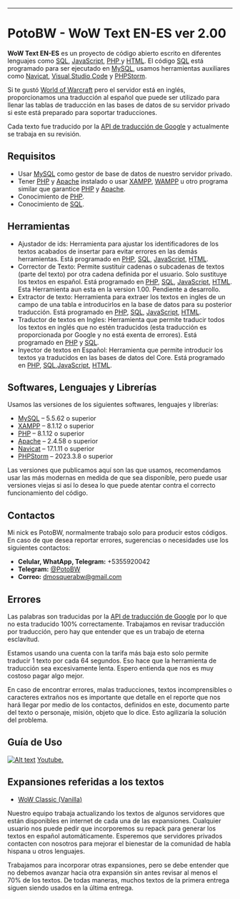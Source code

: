 ---
**PotoBW - WoW Text EN-ES ver 2.00**
  ===

  **WoW Text EN-ES** es un proyecto de código abierto escrito en diferentes lenguajes como [SQL][1], [JavaScript][4],
  [ PHP ][ 5 ] y [HTML][6]. El código [SQL][1] está programado para ser ejecutado en [MySQL][7], usamos herramientas
  auxiliares como [Navicat][8], [Visual Studio Code][9] y [PHPStorm][25].

  Si te gustó [World of Warcraft][2] pero el servidor está en inglés, proporcionamos una traducción al  español que puede
  ser utilizado para llenar las tablas de traducción en las bases de datos de su servidor privado si este está preparado
  para soportar traducciones.

  Cada texto fue traducido por la [API de traducción de Google][10] y actualmente se trabaja en su revisión.

  Requisitos
------------

- Usar [MySQL][7] como gestor de base de datos de nuestro servidor privado.
- Tener [PHP][5] y [Apache][11] instalado o usar [XAMPP][12], [WAMPP][13] u otro programa similar que garantice [PHP][5]
  y [Apache][11].
- Conocimiento de [PHP][5].
- Conocimiento de [SQL][1].

Herramientas
-----------------

- Ajustador de ids: Herramienta para ajustar los identificadores de los textos acabados de insertar para evitar
  errores en las demás herramientas. Está programado en [PHP][5], [SQL][1], [JavaScript][4], [HTML][6].
- Corrector de Texto: Permite sustituir cadenas o subcadenas de textos (parte del texto) por otra
  cadena definida por el usuario. Solo sustituye los textos en español. Está programado en [PHP][5], [SQL][1],
  [JavaScript][4], [HTML][6]. Esta Herramienta aun esta en la version 1.00. Pendiente a desarrollo.
- Extractor de texto: Herramienta para extraer los textos en ingles de un campo de una tabla e introducirlos en la
  base de datos para su posterior traducción. Está programado en [PHP][5], [SQL][1], [JavaScript][4], [HTML][6].
- Traductor de textos en Ingles: Herramienta que permite traducir todos los textos en inglés que no estén
  traducidos (esta traducción es proporcionada por Google y no está exenta de errores). Está programado en [PHP][5] y
  [SQL][1].
- Inyector de textos en Español: Herramienta que permite introducir los textos ya traducidos en las bases de datos
  del Core. Está programado en [PHP][5], [SQL][1],[JavaScript][4], [HTML][6].

Softwares, Lenguajes y Librerías
------------
Usamos las versiones de los siguientes softwares, lenguajes y librerías:

- [MySQL][7] – 5.5.62 o superior
- [XAMPP][12] – 8.1.12 o superior
- [PHP][5] – 8.1.12 o superior
- [Apache][11] – 2.4.58 o superior
- [Navicat][8] – 17.1.11 o superior
- [PHPStorm][25] – 2023.3.8 o superior

Las versiones que publicamos aquí son las que usamos, recomendamos usar las más modernas en medida de que sea
disponible, pero puede usar versiones viejas si así lo desea lo que puede atentar contra el correcto funcionamiento
del código.

**Contactos**
----

Mi nick es PotoBW, normalmente trabajo solo para producir estos códigos. En caso de que desea reportar errores,
sugerencias o necesidades use los siguientes contactos:

- **Celular, WhatApp, Telegram:**  +5355920042
- **Telegram:** [@PotoBW][24]
- **Correo:** dmosquerabw@gmail.com

**Errores**
----

Las palabras son traducidas por la [API de traducción de Google][10] por lo que no esta traducido 100% correctamente.
Trabajamos en revisar traducción por traducción, pero hay que entender que es un trabajo de eterna esclavitud.

Estamos usando una cuenta con la tarifa más baja esto solo permite traducir 1 texto por cada 64 segundos. Eso hace que
la herramienta de traducción sea excesivamente lenta. Espero entienda que nos es muy costoso pagar algo mejor.

En caso de encontrar errores, malas traducciones, textos incomprensibles o caracteres extraños nos es importante que
detalle en el reporte que nos hará llegar por medio de los contactos, definidos en este, documento parte del texto
o personaje, misión, objeto que lo dice. Esto agilizaría la solución del problema.




**Guía de Uso**
----
[![Alt text](https://img.youtube.com/vi/GnyrFtJyxGU/0.jpg)](https://www.youtube.com/watch?v=GnyrFtJyxGU)
[Youtube.](https://www.youtube.com/watch?v=GnyrFtJyxGU)

**Expansiones referidas a los textos**
----

- [WoW Classic (Vanilla)][27]

Nuestro equipo trabaja actualizando los textos de algunos servidores que están disponibles en internet de cada una de
las expansiones. Cualquier usuario nos puede pedir que incorporemos su repack para generar los textos en español 
automáticamente. Esperemos que servidores privados contacten con nosotros para mejorar el bienestar de la comunidad 
de habla hispana u otros lenguajes.

Trabajamos para incorporar otras expansiones, pero se debe entender que no debemos avanzar hacia otra expansión sin 
antes revisar al menos el 70% de los textos. De todas maneras, muchos textos de la primera entrega siguen siendo usados
en la última entrega.

[1]: https://es.wikipedia.org/wiki/SQL

[2]: https://worldofwarcraft.com/ "World of Warcraft"

[3]: https://www.python.org/

[4]: https://es.wikipedia.org/wiki/JavaScript

[5]: https://www.php.net/manual/es/intro-whatis.php

[6]: https://es.wikipedia.org/wiki/HTML

[7]: https://dev.mysql.com/downloads/ "MySQL - The world's most popular open source database"

[8]: https://www.navicat.com/

[9]: https://www.phpmyadmin.net/

[10]: https://cloud.google.com/translate

[11]: https://httpd.apache.org/

[12]: https://www.apachefriends.org/es/index.html

[13]: https://www.wampserver.com/

[14]: https://github.com/PotoBW2/wow_text_en_es/tree/master/tools/adjust_id

[15]: https://github.com/PotoBW2/wow_text_en_es/tree/master/tools/corrector

[16]: https://github.com/PotoBW2/wow_text_en_es/tree/master/tools/extrat%20text

[17]: https://github.com/PotoBW2/wow_text_en_es/tree/master/tools/traslater_tool_python

[18]: https://pypi.org/project/certifi/

[19]: https://pypi.org/project/charset-normalizer/

[20]: https://pypi.org/project/idna/

[21]: https://pypi.org/project/PyMySQL/

[22]: https://pypi.org/project/requests/

[23]: https://pypi.org/project/urllib3/

[24]: https://t.me/PotoBW

[25]: https://www.jetbrains.com/es-es/phpstorm/

[26]: https://github.com/PotoBW2/wow_text_en_es/tree/master/tools/inyect_locales

[27]: https://github.com/PotoBW2/wow_text_en_es/tree/master/path/path_1

[28]: https://code.visualstudio.com/download
